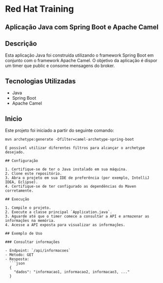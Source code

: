 # Red Hat Training
## Aplicação Java com Spring Boot e Apache Camel

## Descrição

Esta aplicação Java foi construída utilizando o framework Spring Boot em conjunto com o framework Apache Camel. O objetivo da aplicação é dispor um timer que public e consome mensagens do broker.

## Tecnologias Utilizadas

- Java
- Spring Boot
- Apache Camel

## Inicio

Este projeto foi iniciado a partir do seguinte comando:
```maven
mvn archetype:generate -Dfilter=camel-archetype-spring-boot

É possível utilizar diferentes filtros para alcançar o archetype desejado.

## Configuração

1. Certifique-se de ter o Java instalado em sua máquina.
2. Clone este repositório.
3. Abra o projeto em sua IDE de preferência (por exemplo, IntelliJ IDEA, Eclipse).
4. Certifique-se de ter configurado as dependências do Maven corretamente.

## Execução

1. Compile o projeto.
2. Execute a classe principal `Application.java`.
3. Aguarde até que o timer comece a consultar a API e armazenar as informações na memória.
4. Acesse a API exposta para visualizar as informações.

## Exemplo de Uso

### Consultar informações

- Endpoint: `/api/informacoes`
- Método: GET
- Resposta:
  ```json
  {
    "dados": "informacao1, informacao2, informacao3, ..."
  }
